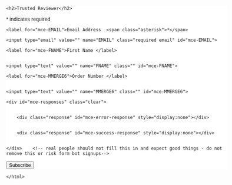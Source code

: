 <!DOCTYPE html>




<html lang="">


<!-- Begin Mailchimp Signup Form -->


<link href="//cdn-images.mailchimp.com/embedcode/classic-10_7.css" rel="stylesheet" type="text/css">


<style type="text/css">


	#mc_embed_signup{background:#fff; clear:left; font:14px Helvetica,Arial,sans-serif;  width:600px;}


	/* Add your own Mailchimp form style overrides in your site stylesheet or in this style block.


	   We recommend moving this block and the preceding CSS link to the HEAD of your HTML file. */


</style>


<div id="mc_embed_signup">


<form action="https://dopl.us1.list-manage.com/subscribe?u=e95c97ca34059112f61bcde1d&id=553dfa6c6b;id=553dfa6c6b" method="post" id="mc-embedded-subscribe-form" name="mc-embedded-subscribe-form" class="validate" target="_blank" novalidate>


   <div id="mc_embed_signup_scroll">


	<h2>Trusted Reviewer</h2>


<div class="indicates-required"><span class="asterisk">*</span> indicates required</div>


<div class="mc-field-group">


	<label for="mce-EMAIL">Email Address  <span class="asterisk">*</span>


</label>


	<input type="email" value="" name="EMAIL" class="required email" id="mce-EMAIL">


</div>


<div class="mc-field-group">


	<label for="mce-FNAME">First Name </label>


	<input type="text" value="" name="FNAME" class="" id="mce-FNAME">


</div>


<div class="mc-field-group">


	<label for="mce-MMERGE6">Order Number </label>


	<input type="text" value="" name="MMERGE6" class="" id="mce-MMERGE6">


</div>


<div hidden="true"><input type="hidden" name="tags" value="4024989"></div>


	<div id="mce-responses" class="clear">


		<div class="response" id="mce-error-response" style="display:none"></div>


		<div class="response" id="mce-success-response" style="display:none"></div>


	</div>    <!-- real people should not fill this in and expect good things - do not remove this or risk form bot signups-->


   <div style="position: absolute; left: -5000px;" aria-hidden="true"><input type="text" name="b_e95c97ca34059112f61bcde1d_553dfa6c6b" tabindex="-1" value=""></div>


   <div class="clear"><input type="submit" value="Subscribe" name="subscribe" id="mc-embedded-subscribe" class="button"></div>


   </div>


</form>


</div>


<script type='text/javascript' src='//s3.amazonaws.com/downloads.mailchimp.com/js/mc-validate.js'></script><script type='text/javascript'>(function($) {window.fnames = new Array(); window.ftypes = new Array();fnames[0]='EMAIL';ftypes[0]='email';fnames[1]='FNAME';ftypes[1]='text';fnames[3]='ADDRESS';ftypes[3]='address';fnames[4]='PHONE';ftypes[4]='phone';fnames[6]='MMERGE6';ftypes[6]='text';fnames[7]='MMERGE7';ftypes[7]='text';fnames[8]='MMERGE8';ftypes[8]='date';}(jQuery));var $mcj = jQuery.noConflict(true);</script>


<!--End mc_embed_signup-->


	


	


	</html>

